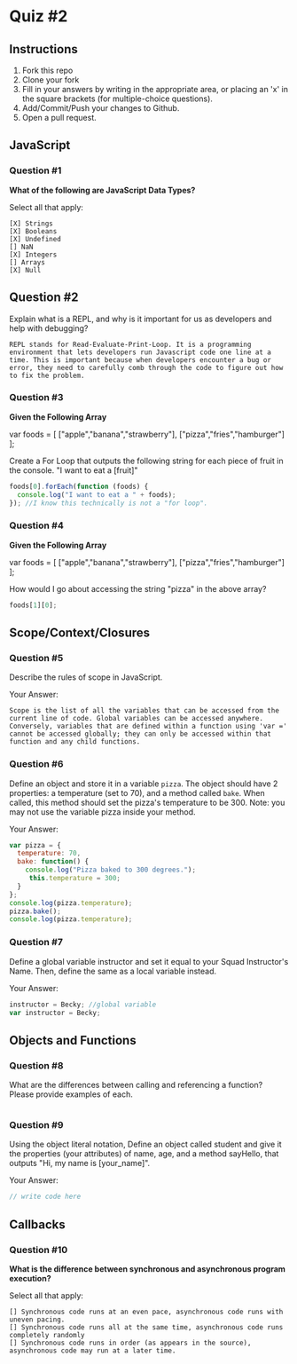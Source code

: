 # Quiz #2

## Instructions

1. Fork this repo
2. Clone your fork
3. Fill in your answers by writing in the appropriate area, or placing an 'x' in
the square brackets (for multiple-choice questions).
4. Add/Commit/Push your changes to Github.
5. Open a pull request.

## JavaScript

### Question #1

**What of the following are JavaScript Data Types?**

Select all that apply:
```
[X] Strings
[X] Booleans
[X] Undefined
[] NaN
[X] Integers
[] Arrays
[X] Null
```

## Question #2

Explain what is a REPL, and why is it important for us as developers and help with debugging?

```
REPL stands for Read-Evaluate-Print-Loop. It is a programming environment that lets developers run Javascript code one line at a time. This is important because when developers encounter a bug or error, they need to carefully comb through the code to figure out how to fix the problem.

```
### Question #3

**Given the Following Array**

var foods = [ ["apple","banana","strawberry"], ["pizza","fries","hamburger"] ];

Create a For Loop that outputs the following string for each piece of fruit in the console. "I want to eat a [fruit]"

```js
foods[0].forEach(function (foods) {
  console.log("I want to eat a " + foods);
}); //I know this technically is not a "for loop".
```
### Question #4

**Given the Following Array**

var foods = [ ["apple","banana","strawberry"], ["pizza","fries","hamburger"] ];

How would I go about accessing the string "pizza" in the above array?

```js
foods[1][0];
```

## Scope/Context/Closures

### Question #5

Describe the rules of scope in JavaScript.

Your Answer:
```
Scope is the list of all the variables that can be accessed from the current line of code. Global variables can be accessed anywhere. Conversely, variables that are defined within a function using 'var =' cannot be accessed globally; they can only be accessed within that function and any child functions.
```

### Question #6

Define an object and store it in a variable `pizza`. The object should have 2
properties: a temperature (set to 70), and a method called `bake`. When called,
this method should set the pizza's temperature to be 300. Note: you may not use
the variable pizza inside your method.

Your Answer:
```js
var pizza = {
  temperature: 70,
  bake: function() {
    console.log("Pizza baked to 300 degrees.");
     this.temperature = 300;
  }
};
console.log(pizza.temperature);
pizza.bake();
console.log(pizza.temperature);
```

### Question #7

Define a global variable instructor and set it equal to your Squad Instructor's Name. Then, define the same as a local variable instead.

Your Answer:
```js
instructor = Becky; //global variable
var instructor = Becky;
```

## Objects and Functions

### Question #8

What are the differences between calling and referencing a function? Please provide examples of each.

```text

```
### Question #9

Using the object literal notation, Define an object called student and give it the properties (your attributes) of name, age, and a method sayHello, that outputs "Hi, my name is [your_name]".

Your Answer:
```js
// write code here
```

## Callbacks

### Question #10

**What is the difference between synchronous and asynchronous program execution?**

Select all that apply:
```
[] Synchronous code runs at an even pace, asynchronous code runs with uneven pacing.
[] Synchronous code runs all at the same time, asynchronous code runs completely randomly
[] Synchronous code runs in order (as appears in the source), asynchronous code may run at a later time.
```
